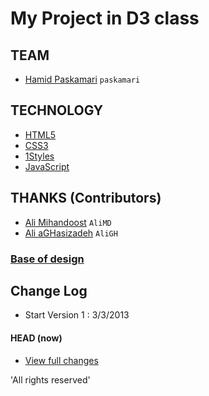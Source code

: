 # My Project in D3 class

## TEAM
* [Hamid Paskamari](https://github.com/paskamari) `paskamari`

## TECHNOLOGY
* [HTML5](http://ali.md/wiki/html5)
* [CSS3](http://ali.md/css3ref)
* [1Styles](http://ali.md/1styles)
* [JavaScript](http://ali.md/wiki/javascript)

## THANKS (Contributors)
* [Ali Mihandoost](https://github.com/AliMD) `AliMD`
* [Ali aGHasizadeh](https://github.com/AliGH) `AliGH`

### [Base of design](http://iamalexkempton.net/themes/vFlip_v1-1-preview/template/index3.php#home)

## Change Log
* Start Version 1 : 3/3/2013


#### HEAD (now)
  * [View full changes](https://github.com/paskamari/d3project)
  
'All rights reserved'
